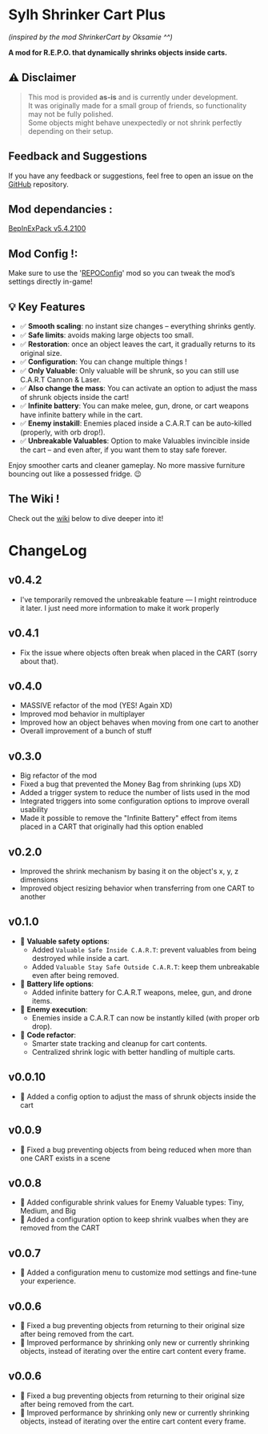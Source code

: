 # Sylh Shrinker Cart Plus 
*(inspired by the mod ShrinkerCart by Oksamie ^^)*

**A mod for R.E.P.O. that dynamically shrinks objects inside carts.**

## ⚠️ Disclaimer
> This mod is provided **as-is** and is currently under development.  
> It was originally made for a small group of friends, so functionality may not be fully polished.  
> Some objects might behave unexpectedly or not shrink perfectly depending on their setup.

## Feedback and Suggestions
If you have any feedback or suggestions, feel free to open an issue on the [GitHub](https://github.com/Voydahn/SylhShrinkerCartPlus.git) repository.

## Mod dependancies : 
[BepInExPack v5.4.2100](https://thunderstore.io/c/repo/p/BepInEx/BepInExPack/)

## Mod Config !:
Make sure to use the '[REPOConfig](https://thunderstore.io/c/repo/p/nickklmao/REPOConfig/)' mod so you can tweak the mod’s settings directly in-game!


## 💡 Key Features
- ✅ **Smooth scaling**: no instant size changes – everything shrinks gently.
- ✅ **Safe limits**: avoids making large objects too small.
- ✅ **Restoration**: once an object leaves the cart, it gradually returns to its original size.
- ✅ **Configuration**: You can change multiple things !
- ✅ **Only Valuable**: Only valuable will be shrunk, so you can still use C.A.R.T Cannon & Laser.
- ✅ **Also change the mass**: You can activate an option to adjust the mass of shrunk objects inside the cart!
- ✅ **Infinite battery**: You can make melee, gun, drone, or cart weapons have infinite battery while in the cart.
- ✅ **Enemy instakill**: Enemies placed inside a C.A.R.T can be auto-killed (properly, with orb drop!).
- ✅ **Unbreakable Valuables**: Option to make Valuables invincible inside the cart – and even after, if you want them to stay safe forever.

Enjoy smoother carts and cleaner gameplay. No more massive furniture bouncing out like a possessed fridge. 😉

## The Wiki !
Check out the [wiki](https://thunderstore.io/c/repo/p/Sylhaance/SylhShrinkerCartPlus/wiki/) below to dive deeper into it!

# ChangeLog
## v0.4.2
- I've temporarily removed the unbreakable feature — I might reintroduce it later. I just need more information to make it work properly

## v0.4.1
- Fix the issue where objects often break when placed in the CART (sorry about that).

## v0.4.0
- MASSIVE refactor of the mod (YES! Again XD)
- Improved mod behavior in multiplayer
- Improved how an object behaves when moving from one cart to another
- Overall improvement of a bunch of stuff

## v0.3.0
- Big refactor of the mod
- Fixed a bug that prevented the Money Bag from shrinking (ups XD)
- Added a trigger system to reduce the number of lists used in the mod
- Integrated triggers into some configuration options to improve overall usability
- Made it possible to remove the "Infinite Battery" effect from items placed in a CART that originally had this option enabled

## v0.2.0
- Improved the shrink mechanism by basing it on the object's x, y, z dimensions
- Improved object resizing behavior when transferring from one CART to another

## v0.1.0
- 🚀 **Valuable safety options**:
  - Added `Valuable Safe Inside C.A.R.T`: prevent valuables from being destroyed while inside a cart.
  - Added `Valuable Stay Safe Outside C.A.R.T`: keep them unbreakable even after being removed.
- 🚀 **Battery life options**:
  - Added infinite battery for C.A.R.T weapons, melee, gun, and drone items.
- 🚀 **Enemy execution**:
  - Enemies inside a C.A.R.T can now be instantly killed (with proper orb drop).
- 🧠 **Code refactor**:
  - Smarter state tracking and cleanup for cart contents.
  - Centralized shrink logic with better handling of multiple carts.

## v0.0.10
- 🚀 Added a config option to adjust the mass of shrunk objects inside the cart

## v0.0.9
- 🐛 Fixed a bug preventing objects from being reduced when more than one CART exists in a scene

## v0.0.8
- 🚀 Added configurable shrink values for Enemy Valuable types: Tiny, Medium, and Big
- 🚀 Added a configuration option to keep shrink vualbes when they are removed from the CART

## v0.0.7
- 🚀 Added a configuration menu to customize mod settings and fine-tune your experience.

## v0.0.6
- 🐛 Fixed a bug preventing objects from returning to their original size after being removed from the cart.
- 🚀 Improved performance by shrinking only new or currently shrinking objects, instead of iterating over the entire cart content every frame.
## v0.0.6
- 🐛 Fixed a bug preventing objects from returning to their original size after being removed from the cart.
- 🚀 Improved performance by shrinking only new or currently shrinking objects, instead of iterating over the entire cart content every frame.
